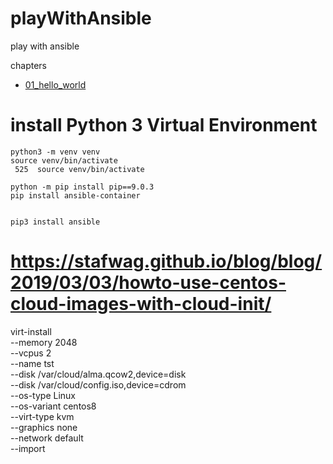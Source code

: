 # playWithAnsible

play with ansible

chapters

- [01_hello_world](01_hello_world/README.md)




# install Python 3 Virtual Environment

```
python3 -m venv venv
source venv/bin/activate
 525  source venv/bin/activate

python -m pip install pip==9.0.3
pip install ansible-container 


pip3 install ansible
```

# https://stafwag.github.io/blog/blog/2019/03/03/howto-use-centos-cloud-images-with-cloud-init/

virt-install \
  --memory 2048 \
  --vcpus 2 \
  --name tst \
  --disk /var/cloud/alma.qcow2,device=disk \
  --disk /var/cloud/config.iso,device=cdrom \
  --os-type Linux \
  --os-variant centos8 \
  --virt-type kvm \
  --graphics none \
  --network default \
  --import
